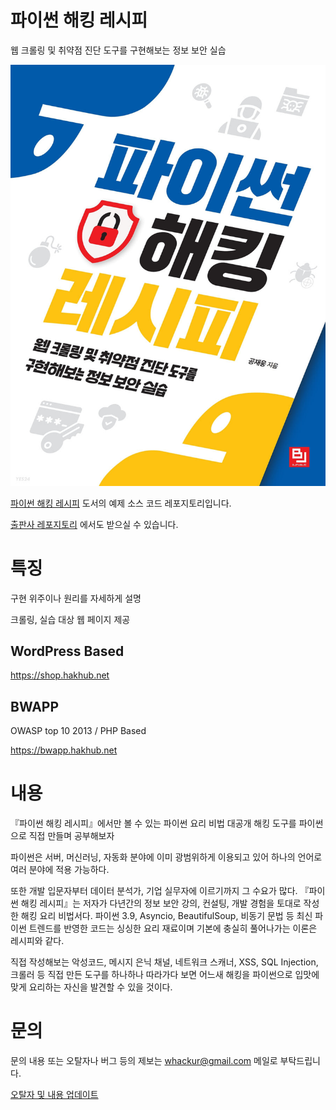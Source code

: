 # 파이썬 해킹 레시피
웹 크롤링 및 취약점 진단 도구를 구현해보는 정보 보안 실습

![image](docs/python-hacking-recipe-cover.jpg)

[파이썬 해킹 레시피](http://www.yes24.com/product/goods/101921911) 도서의 예제 소스 코드 레포지토리입니다.

[출판사 레포지토리](https://github.com/bjpublic/pythonhacking) 에서도 받으실 수 있습니다.

# 특징
구현 위주이나 원리를 자세하게 설명

크롤링, 실습 대상 웹 페이지 제공



## WordPress Based
https://shop.hakhub.net


## BWAPP
OWASP top 10 2013 / PHP Based

https://bwapp.hakhub.net


# 내용
『파이썬 해킹 레시피』에서만 볼 수 있는 파이썬 요리 비법 대공개
해킹 도구를 파이썬으로 직접 만들며 공부해보자

파이썬은 서버, 머신러닝, 자동화 분야에 이미 광범위하게 이용되고 있어 하나의 언어로 여러 분야에 적용 가능하다. 

또한 개발 입문자부터 데이터 분석가, 기업 실무자에 이르기까지 그 수요가 많다. 『파이썬 해킹 레시피』는 저자가 다년간의 정보 보안 강의, 컨설팅, 개발 경험을 토대로 작성한 해킹 요리 비법서다. 파이썬 3.9, Asyncio, BeautifulSoup, 비동기 문법 등 최신 파이썬 트렌드를 반영한 코드는 싱싱한 요리 재료이며 기본에 충실히 풀어나가는 이론은 레시피와 같다. 

직접 작성해보는 악성코드, 메시지 은닉 채널, 네트워크 스캐너, XSS, SQL Injection, 크롤러 등 직접 만든 도구를 하나하나 따라가다 보면 어느새 해킹을 파이썬으로 입맛에 맞게 요리하는 자신을 발견할 수 있을 것이다.


# 문의
문의 내용 또는 오탈자나 버그 등의 제보는 whackur@gmail.com 메일로 부탁드립니다.

[오탈자 및 내용 업데이트](docs/typo.md)
